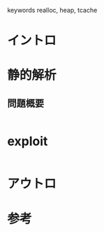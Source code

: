 keywords
realloc, heap, tcache

# イントロ


# 静的解析
## 問題概要
```static.sh
```

# exploit
```exploit.py
```


# アウトロ

# 参考
